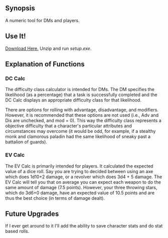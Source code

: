 ## Synopsis
A numeric tool for DMs and players.

## Use It!
[Download Here.](http://www.mediafire.com/file/wbeqnli6x1ev69l/DndCalculator.zip) Unzip and run *setup.exe*.

## Explanation of Functions
### DC Calc
The difficulty class calculator is intended for DMs. The DM specifies the likelihood (as a percentage) that a task is successfully completed and the DC Calc displays an appropriate difficulty class for that likelihood.

There are options for rolling with advantage, disadvantage, and modifiers. However, it is recommended that these options are not used (i.e., Adv and Dis are unchecked, and mod = 0). This way the difficulty class represents a objective difficulty that a character's particular attributes and circumstances may overcome (it would be odd, for example, if a stealthy monk and clamorous paladin had the same likelihood of sneaky past a battalion of guards). 

### EV Calc
The EV Calc is primarily intended for players. It calculated the expected value of a dice roll. Say you are trying to decided between using an axe which does 1d10+2 damage, or a revolver which does 3d4 + 5 damage. The EV Calc will tell you that on average you can expect each weapon to do the same amount of damage (7.5 points). However, your three throwing stars,  which do 3d6+0 damage, have an expected value of 10.5 points and are thus the best choice (in terms of damage dealt).

## Future Upgrades
If I ever get around to it I'll add the ability to save character stats and do stat based rolls.
